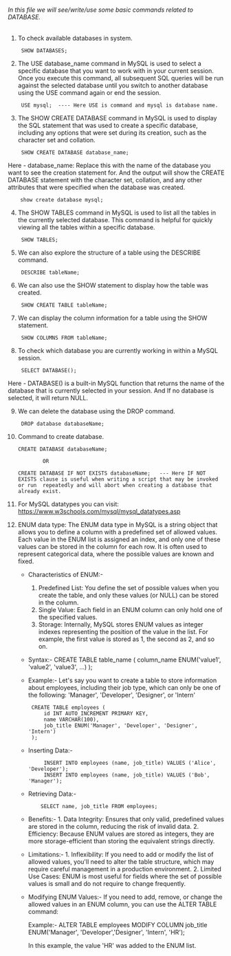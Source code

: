 ###### In this file we will see/write/use some basic commands related to DATABASE.

1. To check available databases in system.
        
        SHOW DATABASES;
          
2. The USE database_name command in MySQL is used to select a specific database that you want to work with in your current session. Once you execute this command, all subsequent SQL queries will be run against the selected database until you switch to another database using the USE command again or end the session.

        USE mysql;  ---- Here USE is command and mysql is database name.

3. The SHOW CREATE DATABASE command in MySQL is used to display the SQL statement that was used to create a specific database, including any options that were set during its creation, such as the character set and collation.
  
        SHOW CREATE DATABASE database_name;

Here - database_name: Replace this with the name of the database you want to see the creation statement for. And the output will show the CREATE DATABASE statement with the character set, collation, and any other attributes that were specified when the database was created.
        
        show create database mysql;

4. The SHOW TABLES command in MySQL is used to list all the tables in the currently selected database. This command is helpful for quickly viewing all the tables within a specific database.

        SHOW TABLES;

5. We can also explore the structure of a table using the DESCRIBE command. 
        
        DESCRIBE tableName;

6. We can also use the SHOW statement to display how the table was created.

        SHOW CREATE TABLE tableName;

7. We can display the column information for a table using the SHOW statement.
        
        SHOW COLUMNS FROM tableName;

8. To check which database you are currently working in within a MySQL session.
 
        SELECT DATABASE();
Here - DATABASE() is a built-in MySQL function that returns the name of the database that is currently selected in your session. And If no database is selected, it will return NULL.

9. We can delete the database using the DROP command.

        DROP database databaseName;

10. Command to create database.

        CREATE DATABASE databaseName;
      
                OR

        CREATE DATABASE IF NOT EXISTS databaseName;   --- Here IF NOT EXISTS clause is useful when writing a script that may be invoked or run  repeatedly and will abort when creating a database that already exist.


11. For MySQL datatypes you can visit: https://www.w3schools.com/mysql/mysql_datatypes.asp

12. ENUM data type: The ENUM data type in MySQL is a string object that allows you to define a column with a predefined set of allowed values. Each value in the ENUM list is assigned an index, and only one of these values can be stored in the column for each row. It is often used to represent categorical data, where the possible values are known and fixed.
      
      * Characteristics of ENUM:-
           1. Predefined List: You define the set of possible values when you create the table, and only these values (or NULL) can be stored in the column.
           2. Single Value: Each field in an ENUM column can only hold one of the specified values.
           3. Storage: Internally, MySQL stores ENUM values as integer indexes representing the position of the value in the list. For example, the first value is stored as 1, the second as 2, and so on.

     * Syntax:-
                CREATE TABLE table_name (
                        column_name ENUM('value1', 'value2', 'value3', ...)
                    );

     * Example:-
            Let's say you want to create a table to store information about employees, including their job type, which can only be one of the following: 'Manager', 'Developer', 'Designer', or 'Intern'
     
            CREATE TABLE employees (
                id INT AUTO_INCREMENT PRIMARY KEY,
                name VARCHAR(100),
                job_title ENUM('Manager', 'Developer', 'Designer', 'Intern')
            );

     * Inserting Data:-

                INSERT INTO employees (name, job_title) VALUES ('Alice', 'Developer');
                INSERT INTO employees (name, job_title) VALUES ('Bob', 'Manager');

     * Retrieving Data:-
               
               SELECT name, job_title FROM employees;
      
     * Benefits:-
           1. Data Integrity: Ensures that only valid, predefined values are stored in the column, reducing the risk of invalid data.
           2. Efficiency: Because ENUM values are stored as integers, they are more storage-efficient than storing the equivalent strings directly.

     * Limitations:-
           1. Inflexibility: If you need to add or modify the list of allowed values, you'll need to alter the table structure, which may require careful management in a production environment.
           2. Limited Use Cases: ENUM is most useful for fields where the set of possible values is small and do not require to change frequently.

      * Modifying ENUM Values:-
           If you need to add, remove, or change the allowed values in an ENUM column, you can use the ALTER TABLE command:

           Example:- 
                      ALTER TABLE employees MODIFY COLUMN job_title ENUM('Manager', 'Developer','Designer', 'Intern', 'HR');

        In this example, the value 'HR' was added to the ENUM list.
